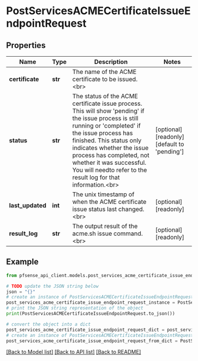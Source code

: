 # PostServicesACMECertificateIssueEndpointRequest


## Properties

Name | Type | Description | Notes
------------ | ------------- | ------------- | -------------
**certificate** | **str** | The name of the ACME certificate to be issued.&lt;br&gt; | 
**status** | **str** | The status of the ACME certificate issue process. This will show &#39;pending&#39; if the issue process is still running or &#39;completed&#39; if the issue process has finished. This status only indicates whether the issue process has completed, not whether it was successful. You will needto refer to the result log for that information.&lt;br&gt; | [optional] [readonly] [default to 'pending']
**last_updated** | **int** | The unix timestamp of when the ACME certificate issue status last changed.&lt;br&gt; | [optional] [readonly] 
**result_log** | **str** | The output result of the acme.sh issue command.&lt;br&gt; | [optional] [readonly] 

## Example

```python
from pfsense_api_client.models.post_services_acme_certificate_issue_endpoint_request import PostServicesACMECertificateIssueEndpointRequest

# TODO update the JSON string below
json = "{}"
# create an instance of PostServicesACMECertificateIssueEndpointRequest from a JSON string
post_services_acme_certificate_issue_endpoint_request_instance = PostServicesACMECertificateIssueEndpointRequest.from_json(json)
# print the JSON string representation of the object
print(PostServicesACMECertificateIssueEndpointRequest.to_json())

# convert the object into a dict
post_services_acme_certificate_issue_endpoint_request_dict = post_services_acme_certificate_issue_endpoint_request_instance.to_dict()
# create an instance of PostServicesACMECertificateIssueEndpointRequest from a dict
post_services_acme_certificate_issue_endpoint_request_from_dict = PostServicesACMECertificateIssueEndpointRequest.from_dict(post_services_acme_certificate_issue_endpoint_request_dict)
```
[[Back to Model list]](../README.md#documentation-for-models) [[Back to API list]](../README.md#documentation-for-api-endpoints) [[Back to README]](../README.md)


